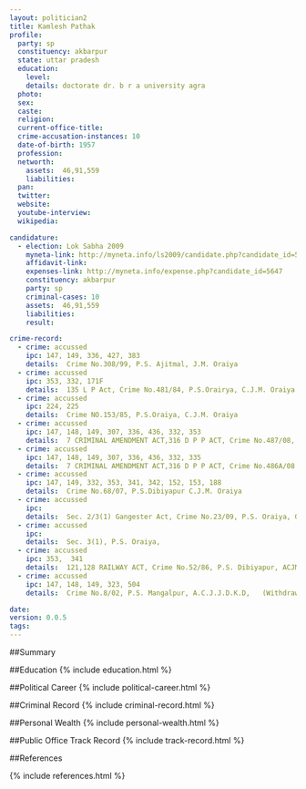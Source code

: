 ```yaml
---
layout: politician2
title: Kamlesh Pathak
profile: 
  party: sp
  constituency: akbarpur
  state: uttar pradesh
  education: 
    level: 
    details: doctorate dr. b r a university agra
  photo: 
  sex: 
  caste: 
  religion: 
  current-office-title: 
  crime-accusation-instances: 10
  date-of-birth: 1957
  profession: 
  networth: 
    assets:  46,91,559
    liabilities: 
  pan: 
  twitter: 
  website: 
  youtube-interview: 
  wikipedia: 

candidature: 
  - election: Lok Sabha 2009
    myneta-link: http://myneta.info/ls2009/candidate.php?candidate_id=5647
    affidavit-link: 
    expenses-link: http://myneta.info/expense.php?candidate_id=5647
    constituency: akbarpur 
    party: sp
    criminal-cases: 10
    assets:  46,91,559
    liabilities: 
    result:  

crime-record: 
  - crime: accussed
    ipc: 147, 149, 336, 427, 383
    details:  Crime No.308/99, P.S. Ajitmal, J.M. Oraiya  
  - crime: accussed
    ipc: 353, 332, 171F
    details:  135 L P Act, Crime No.481/84, P.S.Orairya, C.J.M. Oraiya  
  - crime: accussed
    ipc: 224, 225
    details:  Crime NO.153/85, P.S.Oraiya, C.J.M. Oraiya  
  - crime: accussed
    ipc: 147, 148, 149, 307, 336, 436, 332, 353
    details:  7 CRIMINAL AMENDMENT ACT,316 D P P ACT, Crime No.487/08, P.S. Oraiya, C.J.M. Oraiya  
  - crime: accussed
    ipc: 147, 148, 149, 307, 336, 436, 332, 335
    details:  7 CRIMINAL AMENDMENT ACT,316 D P P ACT, Crime No.486A/08 P.S. Oraiya C.J.M Oraiya  
  - crime: accussed
    ipc: 147, 149, 332, 353, 341, 342, 152, 153, 188
    details:  Crime No.68/07, P.S.Dibiyapur C.J.M. Oraiya  
  - crime: accussed
    ipc: 
    details:  Sec. 2/3(1) Gangester Act, Crime No.23/09, P.S. Oraiya, Gangaster Court Kanpur  
  - crime: accussed
    ipc: 
    details:  Sec. 3(1), P.S. Oraiya,   
  - crime: accussed
    ipc: 353,  341
    details:  121,128 RAILWAY ACT, Crime No.52/86, P.S. Dibiyapur, ACJM Itawa  
  - crime: accussed
    ipc: 147, 148, 149, 323, 504
    details:  Crime No.8/02, P.S. Mangalpur, A.C.J.J.D.K.D,   (Withdrawn by the government of Uttar Pradesh Crime No.30E/08, P.S. Oraiya, Rivision Dist. Judge, 147, 323, 504, 506, 427, 436, IPC)  

date: 
version: 0.0.5
tags: 
---
```

##Summary


##Education
{% include education.html %}


##Political Career
{% include political-career.html %}


##Criminal Record
{% include criminal-record.html %}


##Personal Wealth
{% include personal-wealth.html %}


##Public Office Track Record
{% include track-record.html %}


##References


{% include references.html %}